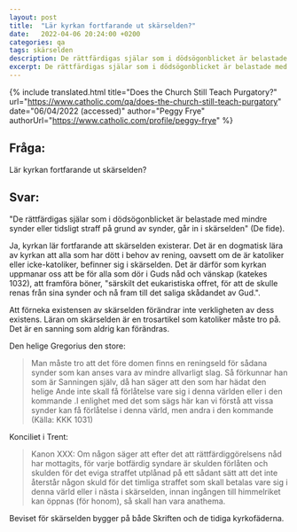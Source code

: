 ```yaml
---
layout: post
title:  "Lär kyrkan fortfarande ut skärselden?"
date:   2022-04-06 20:24:00 +0200
categories: qa
tags: skärselden
description: De rättfärdigas själar som i dödsögonblicket är belastade med mindre synder eller tidsligt straff på grund av synder, går in i skärselden (De fide).  
excerpt: De rättfärdigas själar som i dödsögonblicket är belastade med mindre synder eller tidsligt straff på grund av synder, går in i skärselden (De fide).  
---
```



{% include translated.html 
    title="Does the Church Still Teach Purgatory?"
    url="https://www.catholic.com/qa/does-the-church-still-teach-purgatory"
     date="06/04/2022 (accessed)" 
    author="Peggy Frye" 
    authorUrl="https://www.catholic.com/profile/peggy-frye"
%}

## Fråga:
Lär kyrkan fortfarande ut skärselden?

## Svar:
"De rättfärdigas själar som i dödsögonblicket är belastade med mindre synder eller tidsligt straff på grund av synder, går in i skärselden" (De fide).  

Ja, kyrkan lär fortfarande att skärselden existerar. 
Det är en dogmatisk lära av kyrkan att alla som har dött i behov av rening, oavsett om de är katoliker eller icke-katoliker, befinner sig i skärselden. 
Det är därför som kyrkan uppmanar oss att be för alla som dör i Guds nåd och vänskap (katekes 1032), att framföra böner, 
"särskilt det eukaristiska offret, för att de skulle renas från sina synder och nå fram till det saliga skådandet av Gud.".  

Att förneka existensen av skärselden förändrar inte verkligheten av dess existens.
Läran om skärselden är en trosartikel som katoliker måste tro på. Det är en sanning som aldrig kan förändras.  

Den helige Gregorius den store:  

> Man måste tro att det före domen finns en reningseld för sådana synder som kan anses vara av mindre allvarligt slag. Så förkunnar han som är Sanningen själv, då han säger att den som har hädat den helige Ande inte skall få förlåtelse vare sig i denna världen eller i den kommande .I enlighet med det som sägs här kan vi förstå att vissa synder kan få förlåtelse i denna värld, men andra i den kommande (Källa: KKK 1031)

Konciliet i Trent:  

> Kanon XXX: Om någon säger att efter det att rättfärdiggörelsens nåd har mottagits, för varje botfärdig syndare är skulden förlåten och skulden för det eviga straffet utplånad på ett sådant sätt att det inte återstår någon skuld för det timliga straffet som skall betalas vare sig i denna värld eller i nästa i skärselden, innan ingången till himmelriket kan öppnas (för honom), så skall han vara anathema.

Beviset för skärselden bygger på både Skriften och de tidiga kyrkofäderna. 
